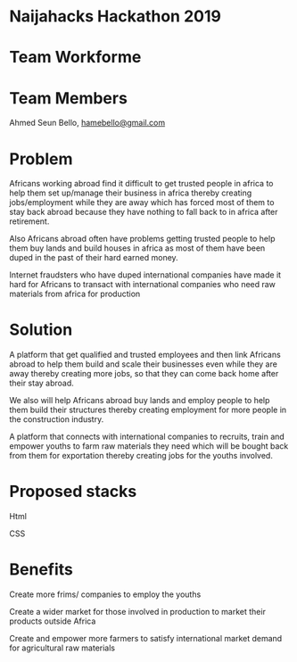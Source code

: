 # Naijahacks Hackathon 2019
# Team Workforme
# Team Members
Ahmed Seun Bello, hamebello@gmail.com
# Problem
Africans working abroad find it difficult to get trusted people in africa to help them set up/manage their business in africa thereby creating jobs/employment while they are away which has forced most of them to stay back abroad because they have nothing to fall back to in africa after retirement.

Also Africans abroad often have problems getting trusted people to help them buy lands and build houses in africa as most of them have been duped in the past of their hard earned money.

Internet fraudsters who have duped international companies have made it hard for Africans to transact with international companies who need raw materials from africa for production
# Solution
A platform that get qualified and trusted employees and then link Africans abroad to help them build and scale their businesses even while they are away thereby creating more jobs, so that they can come back home after their stay abroad.

We also will help Africans abroad buy lands and employ people to help them build their structures thereby creating employment for more people in the construction industry.

A platform that connects with international companies to recruits, train and empower youths to farm raw materials they need which will be bought back from them for exportation thereby creating jobs for the youths involved. 
# Proposed stacks
Html

CSS
# Benefits
Create more frims/ companies to employ the youths

Create a wider market for those involved in production to market their products outside Africa

Create and empower more farmers to satisfy international market demand for agricultural raw materials
